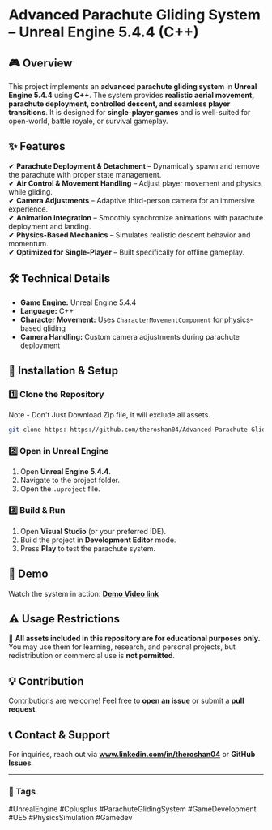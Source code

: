 # Advanced Parachute Gliding System – Unreal Engine 5.4.4 (C++)

## 🎮 Overview
This project implements an **advanced parachute gliding system** in **Unreal Engine 5.4.4** using **C++**. The system provides **realistic aerial movement, parachute deployment, controlled descent, and seamless player transitions**. It is designed for **single-player games** and is well-suited for open-world, battle royale, or survival gameplay.

## ✨ Features
✔ **Parachute Deployment & Detachment** – Dynamically spawn and remove the parachute with proper state management.  
✔ **Air Control & Movement Handling** – Adjust player movement and physics while gliding.  
✔ **Camera Adjustments** – Adaptive third-person camera for an immersive experience.  
✔ **Animation Integration** – Smoothly synchronize animations with parachute deployment and landing.  
✔ **Physics-Based Mechanics** – Simulates realistic descent behavior and momentum.  
✔ **Optimized for Single-Player** – Built specifically for offline gameplay.  

## 🛠️ Technical Details
- **Game Engine:** Unreal Engine 5.4.4  
- **Language:** C++  
- **Character Movement:** Uses `CharacterMovementComponent` for physics-based gliding  
- **Camera Handling:** Custom camera adjustments during parachute deployment  

## 📂 Installation & Setup
### 1️⃣ Clone the Repository
Note - Don't Just Download Zip file, it will exclude all assets.
```bash
git clone https: https://github.com/theroshan04/Advanced-Parachute-Gliding-System-Cpp-UE5
```
### 2️⃣ Open in Unreal Engine
1. Open **Unreal Engine 5.4.4**.
2. Navigate to the project folder.
3. Open the `.uproject` file.

### 3️⃣ Build & Run
1. Open **Visual Studio** (or your preferred IDE).
2. Build the project in **Development Editor** mode.
3. Press **Play** to test the parachute system.

## 🎥 Demo
Watch the system in action: **[Demo Video link](https://www.linkedin.com/posts/theroshan04_unrealengine-gamedevelopment-cplusplus-activity-7301109730842669056-jblV?utm_source=share&utm_medium=member_desktop&rcm=ACoAAC4qZgABd5J9PIhgjoEMRbCsNO3MQYCwIm8)**  

## ⚠️ Usage Restrictions
🛑 **All assets included in this repository are for educational purposes only.** You may use them for learning, research, and personal projects, but redistribution or commercial use is **not permitted**.

## 💡 Contribution
Contributions are welcome! Feel free to **open an issue** or submit a **pull request**.

## 📞 Contact & Support
For inquiries, reach out via **www.linkedin.com/in/theroshan04** or **GitHub Issues**.

---

### 📌 Tags
#UnrealEngine #Cplusplus #ParachuteGlidingSystem #GameDevelopment #UE5 #PhysicsSimulation #Gamedev


